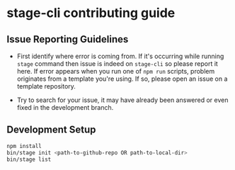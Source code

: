 # stage-cli contributing guide

## Issue Reporting Guidelines

- First identify where error is coming from. If it's occurring while running `stage` command then issue is indeed on
`stage-cli` so please report it here. If error appears when you run one of `npm run` scripts, problem originates
from a template you're using. If so, please open an issue on a template repository.

- Try to search for your issue, it may have already been answered or even fixed in the development branch.

## Development Setup

``` bash
npm install
bin/stage init <path-to-github-repo OR path-to-local-dir>
bin/stage list
```

